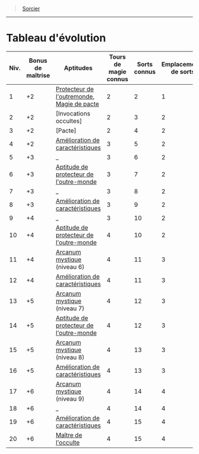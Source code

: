 ﻿---
!Generic
Id: warlock_hd.md#tableau-dévolution
ParentLink: warlock_hd.md#sorcier
Name: Tableau d'évolution
ParentName: Sorcier
NameLevel: 1
---
> [Sorcier](hd_warlock.md)

---

# Tableau d'évolution

|Niv.|Bonus de maîtrise|Aptitudes|Tours de magie connus|Sorts connus|Emplacements de sorts|Niveau des emplacements|Invocations occultes|
|---|---|---|---|---|---|---|---|
|1|+2|[Protecteur de l'outremonde](hd_warlock_protecteur_de_loutre_monde.md), [Magie de pacte](hd_warlock_magie_de_pacte.md)|2|2|1|1|_|
|2|+2|[Invocations occultes]|2|3|2|1|2|
|3|+2|[Pacte]|2|4|2|2|2|
|4|+2|[Amélioration de caractéristiques](hd_warlock_amelioration_de_caracteristiques.md)|3|5|2|2|2|
|5|+3|_|3|6|2|3|3|
|6|+3|[Aptitude de protecteur de l'outre-monde](hd_warlock_protecteur_de_loutre_monde.md)|3|7|2|3|3|
|7|+3|_|3|8|2|4|4|
|8|+3|[Amélioration de caractéristiques](hd_warlock_amelioration_de_caracteristiques.md)|3|9|2|4|4|
|9|+4|_|3|10|2|5|5|
|10|+4|[Aptitude de protecteur de l'outre-monde](hd_warlock_protecteur_de_loutre_monde.md)|4|10|2|5|5|
|11|+4|[Arcanum mystique](hd_warlock_arcanum_mystique.md) (niveau 6)|4|11|3|5|5|
|12|+4|[Amélioration de caractéristiques](hd_warlock_amelioration_de_caracteristiques.md)|4|11|3|5|6|
|13|+5|[Arcanum mystique](hd_warlock_arcanum_mystique.md) (niveau 7)|4|12|3|5|6|
|14|+5|[Aptitude de protecteur de l'outre-monde](hd_warlock_protecteur_de_loutre_monde.md)|4|12|3|5|6|
|15|+5|[Arcanum mystique](hd_warlock_arcanum_mystique.md) (niveau 8)|4|13|3|5|7|
|16|+5|[Amélioration de caractéristiques](hd_warlock_amelioration_de_caracteristiques.md)|4|13|3|5|7|
|17|+6|[Arcanum mystique](hd_warlock_arcanum_mystique.md) (niveau 9)|4|14|4|5|7|
|18|+6|_|4|14|4|5|8|
|19|+6|[Amélioration de caractéristiques](hd_warlock_amelioration_de_caracteristiques.md)|4|15|4|5|8|
|20|+6|[Maître de l'occulte](hd_warlock_maitre_de_locculte.md)|4|15|4|5|8|

